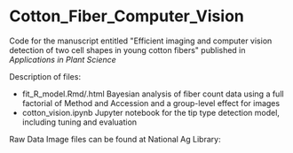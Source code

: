 # Cotton_Fiber_Computer_Vision
Code for the manuscript entitled "Efficient imaging and computer vision detection of two cell shapes in young cotton fibers" published in _Applications in Plant Science_

Description of files:
* fit_R_model.Rmd/.html Bayesian analysis of fiber count data using a full factorial of Method and Accession and a group-level effect for images
* cotton_vision.ipynb Jupyter notebook for the tip type detection model, including tuning and evaluation

Raw Data Image files can be found at National Ag Library:

